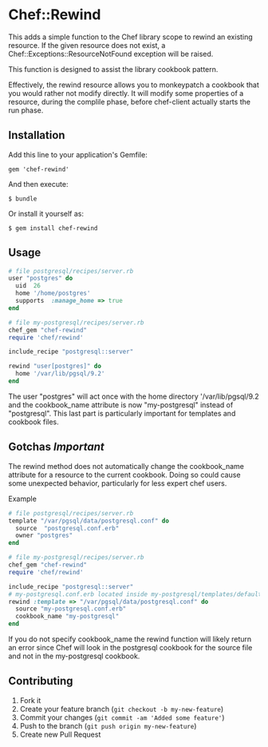 # Chef::Rewind

This adds a simple function to the Chef library scope to
rewind an existing resource. If the given resource does not exist, 
a Chef::Exceptions::ResourceNotFound exception will be raised.

This function is designed to assist the library cookbook pattern.

Effectively, the rewind resource allows you to monkeypatch a cookbook that you would rather not modify directly. It will modify some properties of a resource, during the complile phase, before chef-client actually starts the run phase.

## Installation

Add this line to your application's Gemfile:

    gem 'chef-rewind'

And then execute:

    $ bundle

Or install it yourself as:

    $ gem install chef-rewind

## Usage

```Ruby
# file postgresql/recipes/server.rb
user "postgres" do
  uid  26
  home '/home/postgres'
  supports  :manage_home => true
end

# file my-postgresql/recipes/server.rb
chef_gem "chef-rewind"
require 'chef/rewind'

include_recipe "postgresql::server"

rewind "user[postgres]" do
  home '/var/lib/pgsql/9.2'
end

```

The user "postgres" will act once with the home directory
'/var/lib/pgsql/9.2 and the cookbook_name attribute is now
"my-postgresql" instead of "postgresql". This last part is
particularly important for templates and cookbook files.

## Gotchas *Important*

The rewind method does not automatically change the cookbook_name
attribute for a resource to the current cookbook. Doing so could cause
some unexpected behavior, particularly for less expert chef users.

Example 

```Ruby
# file postgresql/recipes/server.rb
template "/var/pgsql/data/postgresql.conf" do
  source  "postgresql.conf.erb"
  owner "postgres"
end

# file my-postgresql/recipes/server.rb
chef_gem "chef-rewind"
require 'chef/rewind'

include_recipe "postgresql::server"
# my-postgresql.conf.erb located inside my-postgresql/templates/default/my-postgresql.conf.erb
rewind :template => "/var/pgsql/data/postgresql.conf" do
  source "my-postgresql.conf.erb"
  cookbook_name "my-postgresql"
end

```

If you do not specify cookbook_name the rewind function will likely
return an error since Chef will look in the postgresql cookbook for
the source file and not in the my-postgresql cookbook.


## Contributing

1. Fork it
2. Create your feature branch (`git checkout -b my-new-feature`)
3. Commit your changes (`git commit -am 'Added some feature'`)
4. Push to the branch (`git push origin my-new-feature`)
5. Create new Pull Request
